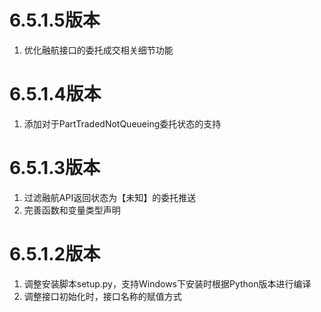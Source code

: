 # 6.5.1.5版本
1. 优化融航接口的委托成交相关细节功能

# 6.5.1.4版本
1. 添加对于PartTradedNotQueueing委托状态的支持

# 6.5.1.3版本
1. 过滤融航API返回状态为【未知】的委托推送
2. 完善函数和变量类型声明

# 6.5.1.2版本

1. 调整安装脚本setup.py，支持Windows下安装时根据Python版本进行编译
2. 调整接口初始化时，接口名称的赋值方式
